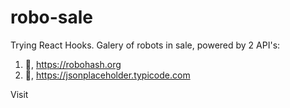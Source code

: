 # robo-sale
Trying React Hooks. 
Galery of robots in sale, powered by 2 API's:
1. :robot:,  https://robohash.org
2. :bookmark_tabs:, https://jsonplaceholder.typicode.com

Visit
